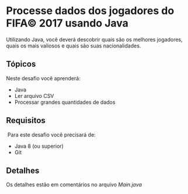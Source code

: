 # Processe dados dos jogadores do FIFA© 2017 usando Java

Utilizando Java, você deverá descobrir quais são os melhores jogadores, quais os mais valiosos e quais são suas nacionalidades.

## Tópicos

Neste desafio você aprenderá:

- Java
- Ler arquivo CSV
- Processar grandes quantidades de dados


## Requisitos
​
Para este desafio você precisará de:

- Java 8 (ou superior)
- Git

## Detalhes

Os detalhes estão em comentários no arquivo _Main.java_
